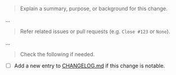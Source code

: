 > Explain a summary, purpose, or background for this change.

...

> Refer related issues or pull requests (e.g. `Close #123` or `None`).

...

> Check the following if needed.

- [ ] Add a new entry to [CHANGELOG.md](https://github.com/sider/runners/blob/master/CHANGELOG.md) if this change is notable.
